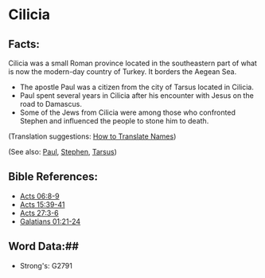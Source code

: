 # Cilicia #

## Facts: ##

Cilicia was a small Roman province located in the southeastern part of what is now the modern-day country of Turkey. It borders the Aegean Sea.

* The apostle Paul was a citizen from the city of Tarsus located in Cilicia.
* Paul spent several years in Cilicia after his encounter with Jesus on the road to Damascus.
* Some of the Jews from Cilicia were among those who confronted Stephen and influenced the people to stone him to death.

(Translation suggestions: [How to Translate Names](rc://en/ta/man/translate/translate-names))

(See also: [Paul](paul.md), [Stephen](stephen.md), [Tarsus](tarsus.md))

## Bible References: ##

* [Acts 06:8-9](rc://en/tn/help/act/06/08)
* [Acts 15:39-41](rc://en/tn/help/act/15/39)
* [Acts 27:3-6](rc://en/tn/help/act/27/03)
* [Galatians 01:21-24](rc://en/tn/help/gal/01/21)

## Word Data:##

* Strong's: G2791
